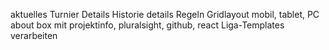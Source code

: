 aktuelles Turnier Details
Historie details
Regeln
Gridlayout mobil, tablet, PC
about box mit projektinfo, pluralsight, github, react
Liga-Templates verarbeiten
